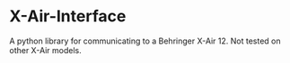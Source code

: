 # X-Air-Interface
A python library for communicating to a Behringer X-Air 12.  Not tested on other X-Air models.
